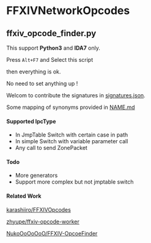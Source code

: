 # FFXIVNetworkOpcodes

## ffxiv_opcode_finder.py

This support **Python3** and **IDA7** only.

Press `Alt+F7` and Select this script

then everything is ok.

No need to set anything up !

Welcom to contribute the signatures in [signatures.json](https://github.com/gamous/FFXIVNetworkOpcode/blob/main/signatures.json).

Some mapping of synonyms provided in [NAME.md](https://github.com/gamous/FFXIVNetworkOpcode/blob/main/NAME.md)



#### Supported IpcType

- In JmpTable Switch with certain case in path
- In simple Switch with variable parameter call
- Any call to send ZonePacket



#### Todo

- More generators
- Support more complex but not jmptable switch



#### Related Work

[karashiiro/FFXIVOpcodes](https://github.com/karashiiro/FFXIVOpcodes)

[zhyupe/ffxiv-opcode-worker](https://github.com/zhyupe/ffxiv-opcode-worker)

[NukoOoOoOoO/FFXIV-OpcoeFinder](https://github.com/NukoOoOoOoO/FFXIV-OpcoeFinder)
